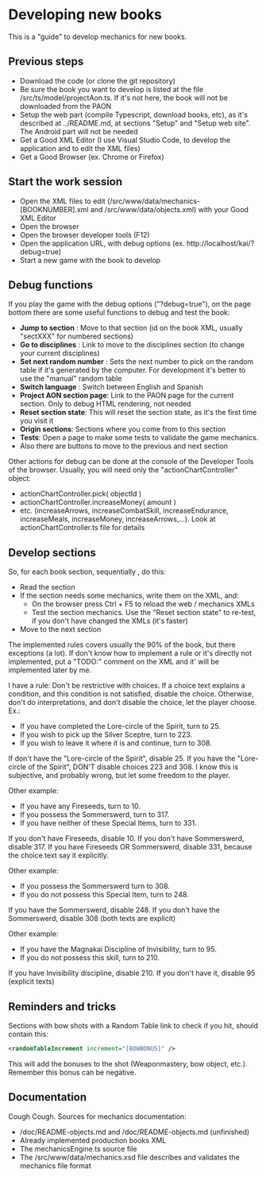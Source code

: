 # Developing new books

This is a "guide" to develop mechanics for new books.

## Previous steps
* Download the code (or clone the git repository)
* Be sure the book you want to develop is listed at the file /src/ts/model/projectAon.ts. If it's not
  here, the book will not be downloaded from the PAON
* Setup the web part (compile Typescript, download books, etc), as it's described at ../README.md, 
  at sections "Setup" and "Setup web site". The Android part will not be needed
* Get a Good XML Editor (I use Visual Studio Code, to develop the application and to edit the XML files)
* Get a Good Browser (ex. Chrome or Firefox)

## Start the work session

* Open the XML files to edit (/src/www/data/mechanics-[BOOKNUMBER].xml and /src/www/data/objects.xml) with your
  Good XML Editor
* Open the browser
* Open the browser developer tools (F12)
* Open the application URL, with debug options (ex. http://localhost/kai/?debug=true)
* Start a new game with the book to develop

## Debug functions

If you play the game with the debug options ("?debug=true"), on the page bottom there are some useful
functions to debug and test the book:

* **Jump to section** : Move to that section (id on the book XML, usually "sectXXX" for numbered sections)
* **Go to disciplines** : Link to move to the disciplines section (to change your current disciplines)
* **Set next random number** : Sets the next number to pick on the random table if it's generated by the computer.
  For development it's better to use the "manual" random table
* **Switch language** : Switch between English and Spanish
* **Project AON section page**: Link to the PAON page for the current section. Only to debug HTML rendering, not needed
* **Reset section state**: This will reset the section state, as it's the first time you visit it
* **Origin sections**: Sections where you come from to this section
* **Tests**: Open a page to make some tests to validate the game mechanics.
* Also there are buttons to move to the previous and next section

Other actions for debug can be done at the console of the Developer Tools of the browser. Usually, you will need only
the "actionChartController" object:

* actionChartController.pick( objectId )
* actionChartController.increaseMoney( amount )
* etc. (increaseArrows, increaseCombatSkill, increaseEndurance, increaseMeals, increaseMoney, increaseArrows,...). Look at
  actionChartController.ts file for details

## Develop sections

So, for each book section, sequentially , do this:

* Read the section
* If the section needs some mechanics, write them on the XML, and:
    * On the browser press Ctrl + F5 to reload the web / mechanics XMLs
    * Test the section mechanics. Use the "Reset section state" to re-test, if you don't have changed the XMLs (it's faster)
* Move to the next section

The implemented rules covers usually the 90% of the book, but there exceptions (a lot). If don't know how to implement a
rule or it's directly not implemented, put a "TODO:" comment on the XML and it' will be implemented later by me.

I have a rule: Don't be restrictive with choices. If a choice text explains a condition, and this condition is not satisfied, disable the choice. Otherwise, don't do interpretations, and don't disable the choice, let the player choose. Ex.:

* If you have completed the Lore-circle of the Spirit, turn to 25.
* If you wish to pick up the Silver Sceptre, turn to 223.
* If you wish to leave it where it is and continue, turn to 308.

If don't have the "Lore-circle of the Spirit", disable 25.  If you have the "Lore-circle of the Spirit", 
DON'T disable choices 223 and 308. I know this is subjective, and probably wrong, but let some freedom to the player. 

Other example:

* If you have any Fireseeds, turn to 10.
* If you possess the Sommerswerd, turn to 317.
* If you have neither of these Special Items, turn to 331.

If you don't have Fireseeds, disable 10. If you don't have Sommerswerd, disable 317. If you have Fireseeds OR Sommerswerd, disable 331, because the choice text say it explicitly.

Other example:

* If you possess the Sommerswerd turn to 308.
* If you do not possess this Special Item, turn to 248.

If you have the Sommerswerd, disable 248. If you don't have the Sommerswerd, disable 308 (both texts are explicit)

Other example:

* If you have the Magnakai Discipline of Invisibility, turn to 95.
* If you do not possess this skill, turn to 210.

If you have Invisibility discipline, disable 210. If you don't have it, disable 95 (explicit texts)

## Reminders and tricks

Sections with bow shots with a Random Table link to check if you hit, should contain this:
```xml
<randomTableIncrement increment="[BOWBONUS]" />
```
This will add the bonuses to the shot (Weaponmastery, bow object, etc.). Remember this bonus can be negative.

## Documentation

Cough Cough. Sources for mechanics documentation:
* /doc/README-objects.md and /doc/README-objects.md (unfinished)
* Already implemented production books XML
* The mechanicsEngine.ts source file
* The /src/www/data/mechanics.xsd file describes and validates the mechanics file format
